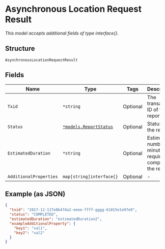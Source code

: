 
# Asynchronous Location Request Result

*This model accepts additional fields of type interface{}.*

## Structure

`AsynchronousLocationRequestResult`

## Fields

| Name | Type | Tags | Description |
|  --- | --- | --- | --- |
| `Txid` | `*string` | Optional | The transaction ID of the report. |
| `Status` | [`*models.ReportStatus`](../../doc/models/report-status.md) | Optional | Status of the report. |
| `EstimatedDuration` | `*string` | Optional | Estimated number of minutes required to complete the report. |
| `AdditionalProperties` | `map[string]interface{}` | Optional | - |

## Example (as JSON)

```json
{
  "txid": "2017-12-11Te8b47da2-eeee-ffff-gggg-61815e1e97e9",
  "status": "COMPLETED",
  "estimatedDuration": "estimatedDuration2",
  "exampleAdditionalProperty": {
    "key1": "val1",
    "key2": "val2"
  }
}
```

